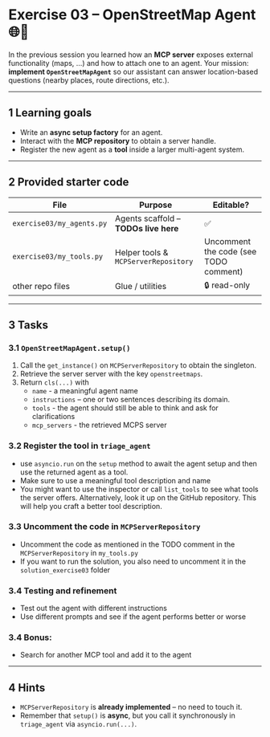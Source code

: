 # Exercise 03 – **OpenStreetMap Agent** 🌐🧭

In the previous session you learned how an **MCP server** exposes external
functionality (maps, …) and how to attach one to an agent.
Your mission: **implement `OpenStreetMapAgent`** so our assistant can answer
location-based questions (nearby places, route directions, etc.).

---

## 1 Learning goals

* Write an **async setup factory** for an agent.
* Interact with the **MCP repository** to obtain a server handle.
* Register the new agent as a **tool** inside a larger multi-agent system.

---

## 2 Provided starter code

| File | Purpose | Editable? |
|------|---------|-----------|
| `exercise03/my_agents.py` | Agents scaffold – **TODOs live here** | ✅ |
| `exercise03/my_tools.py`  | Helper tools & `MCPServerRepository`  | Uncomment the code (see TODO comment) |
| other repo files          | Glue / utilities                      | 🔒 read-only |

---

## 3 Tasks

### 3.1 `OpenStreetMapAgent.setup()`

1. Call the `get_instance()` on `MCPServerRepository` to obtain the singleton.
2. Retrieve the server server with the key `openstreetmaps`.
3. Return `cls(...)` with
    * `name` - a meaningful agent name
    * `instructions` – one or two sentences describing its domain.
    * `tools` - the agent should still be able to think and ask for clarifications
    * `mcp_servers` - the retrieved MCPS server

### 3.2 Register the tool in **`triage_agent`**

- use `asyncio.run` on the `setup` method to await the agent setup and then use the returned agent as a tool.
- Make sure to use a meaningful tool description and name
- You might want to use the inspector or call `list_tools` to see what tools the server offers. Alternatively, look it up on the GitHub repository. This will help you craft a better tool description.

### 3.3 Uncomment the code in `MCPServerRepository`

- Uncomment the code as mentioned in the TODO comment in the `MCPServerRepository` in `my_tools.py`
- If you want to run the solution, you also need to uncomment it in the `solution_exercise03` folder


### 3.4  Testing and refinement

- Test out the agent with different instructions
- Use different prompts and see if the agent performs better or worse

### 3.4  Bonus:
- Search for another MCP tool and add it to the agent

---

## 4 Hints

* `MCPServerRepository` is **already implemented** – no need to touch it.
* Remember that `setup()` is **async**, but you call it synchronously in
    `triage_agent` via `asyncio.run(...)`.